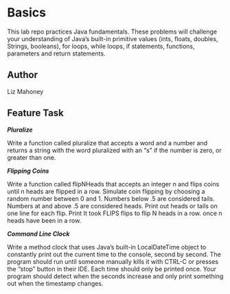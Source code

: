 # Basics

This lab repo practices Java fundamentals. These problems will challenge your understanding of Java’s built-in primitive values 
(ints, floats, doubles, Strings, booleans), for loops, while loops, if statements, functions, parameters and 
return statements.

## Author

Liz Mahoney


## Feature Task

***Pluralize***

Write a function called pluralize that accepts a word and a number and returns a string with the word pluralized 
with an “s” if the number is zero, or greater than one.


***Flipping Coins***

Write a function called flipNHeads that accepts an integer n and flips coins until n heads are flipped in a row. 
Simulate coin flipping by choosing a random number between 0 and 1. Numbers below .5 are considered tails. Numbers at 
and above .5 are considered heads. Print out heads or tails on one line for each flip. Print It took FLIPS flips to 
flip N heads in a row. once n heads have been in a row.


***Command Line Clock***

Write a method clock that uses Java’s built-in LocalDateTime object to constantly print out the current time to the 
console, second by second. The program should run until someone manually kills it with CTRL-C or presses the “stop” 
button in their IDE. Each time should only be printed once. Your program should detect when the seconds increase and 
only print something out when the timestamp changes.
